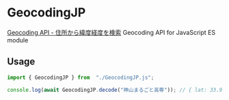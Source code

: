 # GeocodingJP

[Geocoding API - 住所から緯度経度を検索](https://www.geocoding.jp/api/) Geocoding API for JavaScript ES module

## Usage

```JavaScript
import { GeocodingJP } from  "./GeocodingJP.js";

console.log(await GeocodingJP.decode("神山まるごと高専")); // { lat: 33.972836, lng: 134.362854 }
```
